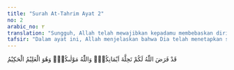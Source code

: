 ```yaml
---
title: "Surah At-Tahrim Ayat 2"
no: 2
arabic_no: ٢
translation: "Sungguh, Allah telah mewajibkan kepadamu membebaskan diri dari sumpahmu; dan Allah adalah pelindungmu dan Dia Maha Mengetahui, Mahabijaksana. "
tafsir: "Dalam ayat ini, Allah menjelaskan bahwa Dia telah menetapkan satu ketentuan yaitu wajib bagi seseorang membebaskan dirinya dari sumpah yang pernah diucapkannya dengan membayar kafarat sebagaimana yang dijelaskan dalam firman Allah:\n\nMaka kafaratnya (denda pelanggaran sumpah) ialah memberi makan sepuluh orang miskin, yaitu dari makanan yang biasa kamu berikan kepada keluargamu, atau memberi mereka pakaian atau memerdekakan seorang hamba sahaya. Barangsiapa tidak mampu melakukannya, maka (kafaratnya) berpuasalah tiga hari. Itulah kafarat sumpah-sumpahmu apabila kamu bersumpah. (al-Ma'idah/5: 89)\n\nSumpah yang wajib dilanggar ialah jika bersifat menghalalkan sesuatu yang hukumnya haram, atau sebaliknya sumpah itu mengharamkan sesuatu yang halal. Untuk membatalkan sumpah tidak minum madu, Nabi saw telah memenuhi ketentuan Allah tersebut di atas, dengan membayar kafarat yaitu memerdekakan seorang budak, sebagaimana yang diinformasikan dalam sebuah hadis: \n\nDari Ibnu 'Abbas, ia berkata, \"Saya bertanya kepada 'Umar bin al-Khaththab tentang siapa kedua perempuan itu? Ia berkata, 'Aisyah dan Hafsah. Dia mengawali cerita tentang Ummu Ibrahim (Mariyah) al-Qibthiyyah yang digauli Nabi saw di rumah Hafsah pada hari (giliran)nya, lalu Hafsah mengetahuinya. Hafsah lalu berkata, 'Wahai Nabi Allah, engkau telah memperlakukan saya dengan perlakuan yang tidak engkau lakukan kepada istri-istrimu yang lain pada hari saya, rumah saya, dan di atas tempat tidur saya. Nabi berkata, 'Senangkah engkau bila saya mengharamkannya dengan tidak menggaulinya lagi? Ia menjawab, 'Baik, haramkan dia! Nabi lalu berkata, 'Janganlah engkau katakan hal ini kepada siapa pun. Tetapi Hafsah mengatakannya kepada 'Aisyah. Kemudian Allah memberitahukan hal itu kepada Nabi saw, lalu menurunkan ayat: \"ya ayyuhan-nabiyyu lima tuharrimu¦\" dan seterusnya. Kami mendapat berita bahwa Nabi saw membayar kafarat sumpahnya dan menggauli Maryam al-Qibtiyyah kembali.\" (Riwayat Ibnu Jarir dan Ibnu Mundhir)\n\nKesimpulan dari apa yang terkandung dalam ayat ini adalah bahwa yang diharamkan Nabi saw untuk dirinya adalah sesuatu yang telah dihalalkan Allah, bisa berupa budak, minuman, atau yang lainnya. Apa pun kasusnya, yang jelas Nabi mengharamkan sesuatu yang dihalalkan Allah. Oleh karena itulah, Allah menegur dan meminta Nabi untuk membatalkan sumpahnya dan membayar kafarat.\n\nDi bagian akhir ayat ini dijelaskan bahwa Allah adalah pelindung orang beriman, mengalahkan musuh-musuhnya, memudahkannya menempuh jalan yang menguntungkan di dunia dan di akhirat, memberikan hidayat dan bimbingan untuk mencapai kebahagiaan dunia dan akhirat. Dia Maha Mengetahui apa yang mendatangkan maslahat. Allah Mahabijaksana dalam mengatur segala sesuatunya, tidak akan melarang dan memerintahkan sesuatu kecuali tujuannya ialah maslahat manusia."
---
```

قَدْ فَرَضَ اللّٰهُ لَكُمْ تَحِلَّةَ اَيْمَانِكُمْۚ وَاللّٰهُ مَوْلٰىكُمْۚ وَهُوَ الْعَلِيْمُ الْحَكِيْمُ 